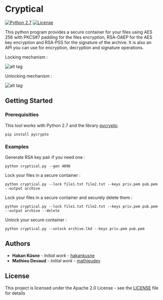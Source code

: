 # Cryptical

[![Python 2.7](https://img.shields.io/badge/python-2.7-blue.svg)](https://www.python.org/)
[![License](https://img.shields.io/badge/license-Apache%202.0-brightgreen.svg)](https://raw.githubusercontent.com/mathieudev/Cryptical/master/LICENSE)

This python program provides a secure container for your files using AES 256 with PKCS#7 padding for the files encryption, RSA-OAEP for the AES key encryption and RSA-PSS for the signature of the archive. It is also an API you can use for encryption, decryption and signature operations.

Locking mechanism :

![alt tag](https://raw.githubusercontent.com/mathieudev/Cryptical/master/img/lock.png)

Unlocking mechanism :

![alt tag](https://raw.githubusercontent.com/mathieudev/Cryptical/master/img/unlock.png)

## Getting Started

### Prerequisities

This tool works with Python 2.7 and the library [pycrypto](https://pypi.python.org/pypi/pycrypto).

```
pip install pycrypto
```

### Examples

Generate RSA key pair if you need one :

```
python cryptical.py --gen 4096
```
Lock your files in a secure container :

```
python cryptical.py --lock file1.txt file2.txt --keys priv.pem pub.pem --output archive
```

Lock your files in a secure container and securely delete them :

```
python cryptical.py --lock file1.txt file2.txt --keys priv.pem pub.pem --output archive --delete
```

Unlock your secure container :

```
python cryptical.py --unlock archive.lkd --keys priv.pem pub.pem
```

## Authors

* **Hakan Küsne** - *Initial work* - [hakankusne](https://github.com/hakankusne)
* **Mathieu Devaud** - *Initial work* - [mathieudev](https://github.com/mathieudev)


## License

This project is licensed under the Apache 2.0 License - see the [LICENSE](LICENSE) file for details
